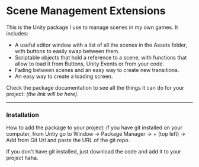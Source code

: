 # Scene Management Extensions

This is the Unity package I use to manage scenes in my own games. It includes:
- A useful editor window with a list of all the scenes in the Assets folder, with buttons to easily swap between them.
- Scriptable objects that hold a reference to a scene, with functions that allow to load it from Buttons, Unity Events or from your code.
- Fading between scenes and an easy way to create new transitions.
 - An easy way to create a loading screen.

Check the package documentation to see all the things it can do for your project: *(the link will be here)*.

---
### Installation
How to add the package to your project: if you have git installed on your computer, from Untiy go to Window -> Package Manager -> + (top left) -> Add from Git Url and paste the URL of the git repo.

If you don't have git installed, just download the code and add it to your project haha.
